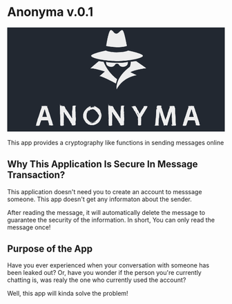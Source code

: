 #   Anonyma v.0.1

![Anonyma-Logo](https://github.com/joricxxx/AnonymaProject/blob/master/AnonymaWindowsFormApp/Resources/anonyma-logo.png)

This app provides a cryptography like functions in sending messages online 
## Why This Application Is Secure In Message Transaction?
This application doesn't need you to create an account to messsage someone. This app doesn't get any informaton about the sender. 

After reading the message, it will automatically delete the message to guarantee the security of the information. In short, You can only read the message once!
## Purpose of the App
 Have you ever experienced when your conversation with someone has been leaked out? Or, have you wonder if the person you're currently chatting is, was realy the one who currently used the account?
 
 Well, this app will kinda solve the problem!
